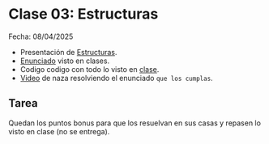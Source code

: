 # Clase 03: Estructuras
Fecha: 08/04/2025

* Presentación de  [Estructuras](https://docs.google.com/presentation/d/1qcc_eSXD62mZq0pTigwylDrHAqxhSZKYgstk4NS8vOI/edit?usp=sharing).
* [Enunciado](https://github.com/pdepman/2025-intro-funcional/blob/main/src/Library.hs) visto en clases.
* Codigo codigo con todo lo visto en [clase](https://github.com/pdepman/2025-f-tp1-pinos-asanzo).
* [Video](https://www.youtube.com/watch?v=bbNHylUzQBM) de naza resolviendo el enunciado  ```que los cumplas```.

## Tarea
Quedan los puntos bonus para que los resuelvan en sus casas y repasen lo visto en clase (no se entrega).
